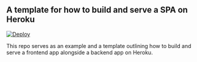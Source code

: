 ## A template for how to build and serve a SPA on Heroku

[![Deploy](https://www.herokucdn.com/deploy/button.svg)](https://heroku.com/deploy?template=https://github.com/princenyeche/spa-with-heroku/tree/main)

This repo serves as an example and a template outlining how
to build and serve a frontend app alongside a backend app
on Heroku.
